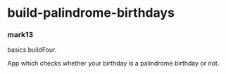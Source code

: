 # build-palindrome-birthdays

### mark13
<p>basics buildFour.</p> 
App which checks whether your birthday is a palindrome birthday or not.
